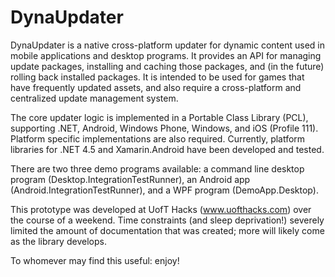 # DynaUpdater

DynaUpdater is a native cross-platform updater for dynamic content used in mobile applications and desktop programs. It provides an API for managing update packages, installing and caching those packages, and (in the future) rolling back installed packages. It is intended to be used for games that have frequently updated assets, and also require a cross-platform and centralized update management system.

The core updater logic is implemented in a Portable Class Library (PCL), supporting .NET, Android, Windows Phone, Windows, and iOS (Profile 111). Platform specific implementations are also required. Currently, platform libraries for .NET 4.5 and Xamarin.Android have been developed and tested.

There are two three demo programs available: a command line desktop program (Desktop.IntegrationTestRunner), an Android app (Android.IntegrationTestRunner), and a WPF program (DemoApp.Desktop).

This prototype was developed at UofT Hacks (www.uofthacks.com) over the course of a weekend. Time constraints (and sleep deprivation!) severely limited the amount of documentation that was created; more will likely come as the library develops.

To whomever may find this useful: enjoy!
